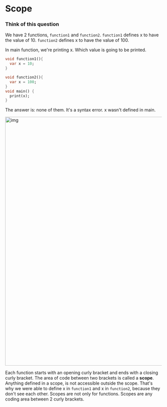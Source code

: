 # Scope



### **Think of this question**

We have 2 functions, `function1` and `function2`. `function1` defines x to have the value of 10. `function2` defines x to have the value of 100. 

In main function, we're printing x. Which value is going to be printed. 

```dart
void function1(){
  var x = 10;
}

void function2(){
  var x = 100;
}
void main() {
  print(x);
}
```

The answer is: none of them. It's a syntax error. x wasn't defined in main. 

<img src="https://lh4.googleusercontent.com/YUmI-Zc6hvEKXddAuII3Ww4PB22wj-TbOP1nt0UxjP3hJsFLTzrtb_n3xd0YSbVre27CE1r9guhKB4hqdXgxIfRpSt6u5vlkZxxDBg8zupJjDTsimdJbfXgezM6vYwZsUtxfa6tR" alt="img" width="800" />




Each function starts with an opening curly bracket and ends with a closing curly bracket. The area of code between two brackets is called a **scope**. Anything defined in a scope, is not accessible outside the scope. That's why we were able to define x in `function1` and x in `function2`, because they don't see each other. Scopes are not only for functions. Scopes are any coding area between 2 curly brackets. 



































